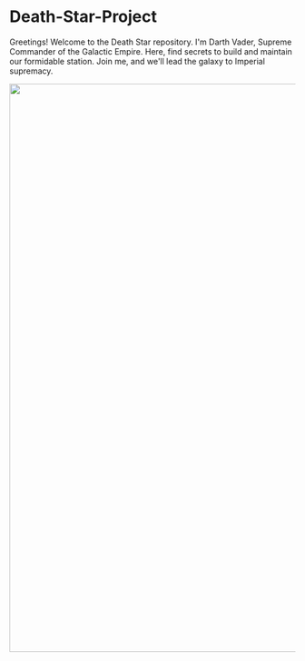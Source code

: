# Death-Star-Project

Greetings! Welcome to the Death Star repository. I'm Darth Vader, Supreme
Commander of the Galactic Empire. Here, find secrets to build and maintain our
formidable station. Join me, and we'll lead the galaxy to Imperial supremacy.

<img src="https://i.pinimg.com/originals/97/c5/a1/97c5a1203551bf15a6c1de76f46c81bc.
jpg" width="830" height="1000">
